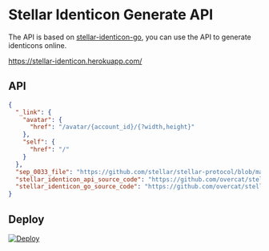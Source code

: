 # Stellar Identicon Generate API


The API is based on [stellar-identicon-go](https://github.com/overcat/stellar-identicon-go/),
you can use the API to generate identicons online.

https://stellar-identicon.herokuapp.com/

## API
```JSON
{
  "_link": {
    "avatar": {
      "href": "/avatar/{account_id}/{?width,height}"
    },
    "self": {
      "href": "/"
    }
  },
  "sep_0033_file": "https://github.com/stellar/stellar-protocol/blob/master/ecosystem/sep-0033.md",
  "stellar_identicon_api_source_code": "https://github.com/overcat/stellar-identicon-api",
  "stellar_identicon_go_source_code": "https://github.com/overcat/stellar-identicon-go"
}
```

## Deploy

[![Deploy](https://www.herokucdn.com/deploy/button.svg)](https://heroku.com/deploy?template=https://github.com/overcat/stellar-identicon-api)